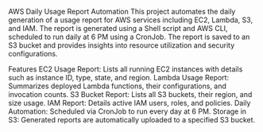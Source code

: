AWS Daily Usage Report Automation
This project automates the daily generation of a usage report for AWS services including EC2, Lambda, S3, and IAM. The report is generated using a Shell script and AWS CLI, scheduled to run daily at 6 PM using a CronJob. The report is saved to an S3 bucket and provides insights into resource utilization and security configurations.

Features
EC2 Usage Report: Lists all running EC2 instances with details such as instance ID, type, state, and region.
Lambda Usage Report: Summarizes deployed Lambda functions, their configurations, and invocation counts.
S3 Bucket Report: Lists all S3 buckets, their region, and size usage.
IAM Report: Details active IAM users, roles, and policies.
Daily Automation: Scheduled via CronJob to run every day at 6 PM.
Storage in S3: Generated reports are automatically uploaded to a specified S3 bucket.

